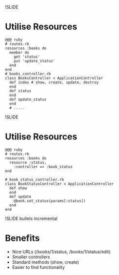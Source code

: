 !SLIDE
# Utilise Resources #
    @@@ ruby
    # routes.rb
    resources :books do
      member do 
        get 'status'
        put 'update_status'
      end
    end
    # books_controller.rb
    class BooksController < ApplicationController
      def index # show, create, update, destroy
      end
      def status
      end
      def update_status
      end
      # .....
!SLIDE
# Utilise Resources #
    @@@ ruby
    # routes.rb
    resources :books do
      resource :status, 
        :controller => :book_status
    end
    
    # book_status_controller.rb
    class BookStatusController < ApplicationController
      def show
      end
      def update
        @book.set_status(params[:status])
      end
    end

!SLIDE bullets incremental
# Benefits #
* Nice URLs (/books/1/status, /books/1/status/edit)
* Smaller controllers
* Standard methods (show, create)
* Easier to find functionality